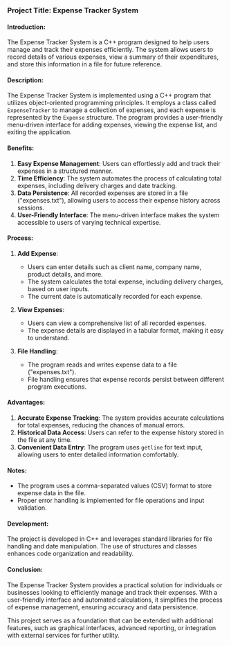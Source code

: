 ### Project Title: Expense Tracker System

#### Introduction:
The Expense Tracker System is a C++ program designed to help users manage and track their expenses efficiently. The system allows users to record details of various expenses, view a summary of their expenditures, and store this information in a file for future reference.

#### Description:
The Expense Tracker System is implemented using a C++ program that utilizes object-oriented programming principles. It employs a class called `ExpenseTracker` to manage a collection of expenses, and each expense is represented by the `Expense` structure. The program provides a user-friendly menu-driven interface for adding expenses, viewing the expense list, and exiting the application.

#### Benefits:
1. **Easy Expense Management**: Users can effortlessly add and track their expenses in a structured manner.
2. **Time Efficiency**: The system automates the process of calculating total expenses, including delivery charges and date tracking.
3. **Data Persistence**: All recorded expenses are stored in a file ("expenses.txt"), allowing users to access their expense history across sessions.
4. **User-Friendly Interface**: The menu-driven interface makes the system accessible to users of varying technical expertise.

#### Process:
1. **Add Expense**:
   - Users can enter details such as client name, company name, product details, and more.
   - The system calculates the total expense, including delivery charges, based on user inputs.
   - The current date is automatically recorded for each expense.

2. **View Expenses**:
   - Users can view a comprehensive list of all recorded expenses.
   - The expense details are displayed in a tabular format, making it easy to understand.

3. **File Handling**:
   - The program reads and writes expense data to a file ("expenses.txt").
   - File handling ensures that expense records persist between different program executions.

#### Advantages:
1. **Accurate Expense Tracking**: The system provides accurate calculations for total expenses, reducing the chances of manual errors.
2. **Historical Data Access**: Users can refer to the expense history stored in the file at any time.
3. **Convenient Data Entry**: The program uses `getline` for text input, allowing users to enter detailed information comfortably.

#### Notes:
- The program uses a comma-separated values (CSV) format to store expense data in the file.
- Proper error handling is implemented for file operations and input validation.

#### Development:
The project is developed in C++ and leverages standard libraries for file handling and date manipulation. The use of structures and classes enhances code organization and readability.

#### Conclusion:
The Expense Tracker System provides a practical solution for individuals or businesses looking to efficiently manage and track their expenses. With a user-friendly interface and automated calculations, it simplifies the process of expense management, ensuring accuracy and data persistence.

This project serves as a foundation that can be extended with additional features, such as graphical interfaces, advanced reporting, or integration with external services for further utility.
